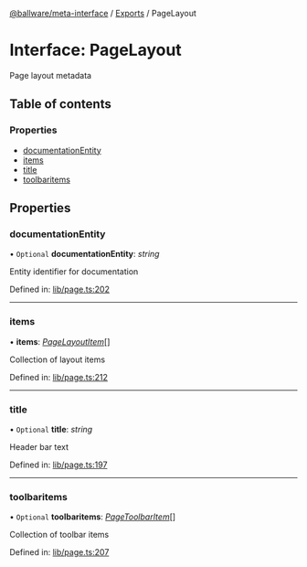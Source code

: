 [@ballware/meta-interface](../README.md) / [Exports](../modules.md) / PageLayout

# Interface: PageLayout

Page layout metadata

## Table of contents

### Properties

- [documentationEntity](pagelayout.md#documentationentity)
- [items](pagelayout.md#items)
- [title](pagelayout.md#title)
- [toolbaritems](pagelayout.md#toolbaritems)

## Properties

### documentationEntity

• `Optional` **documentationEntity**: *string*

Entity identifier for documentation

Defined in: [lib/page.ts:202](https://github.com/ballware/ballware-client/blob/69c8328/libs/meta-interface/src/lib/page.ts#L202)

___

### items

• **items**: [*PageLayoutItem*](pagelayoutitem.md)[]

Collection of layout items

Defined in: [lib/page.ts:212](https://github.com/ballware/ballware-client/blob/69c8328/libs/meta-interface/src/lib/page.ts#L212)

___

### title

• `Optional` **title**: *string*

Header bar text

Defined in: [lib/page.ts:197](https://github.com/ballware/ballware-client/blob/69c8328/libs/meta-interface/src/lib/page.ts#L197)

___

### toolbaritems

• `Optional` **toolbaritems**: [*PageToolbarItem*](pagetoolbaritem.md)[]

Collection of toolbar items

Defined in: [lib/page.ts:207](https://github.com/ballware/ballware-client/blob/69c8328/libs/meta-interface/src/lib/page.ts#L207)
